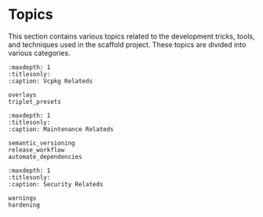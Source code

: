 # Topics

This section contains various topics related to the development tricks, tools, and techniques used in the scaffold project. These topics are divided into various categories.

```{toctree}
:maxdepth: 1
:titlesonly:
:caption: Vcpkg Relateds

overlays
triplet_presets
```

```{toctree}
:maxdepth: 1
:titlesonly:
:caption: Maintenance Relateds

semantic_versioning
release_workflow
automate_dependencies
```

```{toctree}
:maxdepth: 1
:titlesonly:
:caption: Security Relateds

warnings
hardening
```
